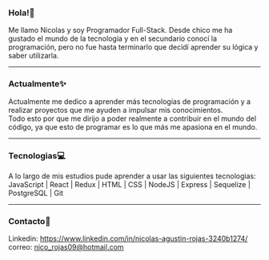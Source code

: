 <h3>Hola!🚀</h3>

Me llamo Nicolas y soy Programador Full-Stack. Desde chico me ha gustado el mundo de la tecnología y en el secundario conocí la programación, pero no fue hasta terminarlo que decidí aprender su lógica y saber utilizarla.
<hr>
<h3>Actualmente✨</h3>

Actualmente me dedico a aprender más tecnologías de programación y a realizar proyectos que me ayuden a impulsar mis conocimientos.<br>
Todo esto por que me dirijo a poder realmente a contribuir en el mundo del código, ya que esto de programar es lo que más me apasiona en el mundo.
<hr>
<h3>Tecnologias💻</h3>

A lo largo de mis estudios pude aprender a usar las siguientes tecnologias:<br>
JavaScript | React | Redux | HTML | CSS | NodeJS | Express | Sequelize | PostgreSQL | Git
<hr>
<h3>Contacto📖</h3>

Linkedin: https://www.linkedin.com/in/nicolas-agustin-rojas-3240b1274/ <br>
correo: nico_rojas09@hotmail.com

<!--
**NicolasRojas09/NicolasRojas09** is a ✨ _special_ ✨ repository because its `README.md` (this file) appears on your GitHub profile.

Here are some ideas to get you started:

- 🔭 I’m currently working on ...
- 🌱 I’m currently learning ...
- 👯 I’m looking to collaborate on ...
- 🤔 I’m looking for help with ...
- 💬 Ask me about ...
- 📫 How to reach me: ...
- 😄 Pronouns: ...
- ⚡ Fun fact: ...
-->
